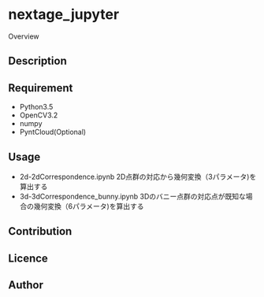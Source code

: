 nextage_jupyter
====

Overview

## Description

## Requirement
- Python3.5
- OpenCV3.2
- numpy
- PyntCloud(Optional)

## Usage
- 2d-2dCorrespondence.ipynb
2D点群の対応から幾何変換（3パラメータ)を算出する
- 3d-3dCorrespondence_bunny.ipynb
3Dのバニー点群の対応点が既知な場合の幾何変換（6パラメータ)を算出する

## Contribution

## Licence

## Author
